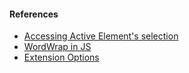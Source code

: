 #### References
- [Accessing Active Element's selection](https://stackoverflow.com/a/5379408/5002496)
- [WordWrap in JS](https://stackoverflow.com/a/51506718/5002496)
- [Extension Options](https://developer.chrome.com/extensions/options)